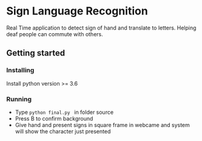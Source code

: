 ﻿# Sign Language Recognition

Real Time application to detect sign of hand and translate to letters. Helping deaf people can commute with others.

## Getting started
### Installing
Install python version >= 3.6
### Running 
* Type ```python final.py ``` in folder source
* Press B to confirm background
* Give hand and present signs in square frame in webcame and system will show the character just presented   
